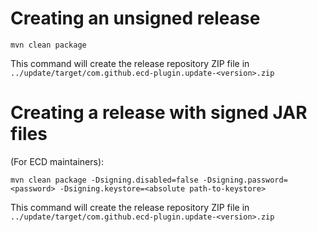 # Creating an unsigned release

    mvn clean package 

This command will create the release repository ZIP file in `../update/target/com.github.ecd-plugin.update-<version>.zip`

# Creating a release with signed JAR files

(For ECD maintainers):

    mvn clean package -Dsigning.disabled=false -Dsigning.password=<password> -Dsigning.keystore=<absolute path-to-keystore>

This command will create the release repository ZIP file in `../update/target/com.github.ecd-plugin.update-<version>.zip`